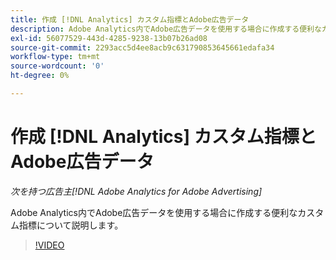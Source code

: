 ```yaml
---
title: 作成 [!DNL Analytics] カスタム指標とAdobe広告データ
description: Adobe Analytics内でAdobe広告データを使用する場合に作成する便利なカスタム指標について説明します。
exl-id: 56077529-443d-4285-9238-13b07b26ad08
source-git-commit: 2293acc5d4ee8acb9c631790853645661edafa34
workflow-type: tm+mt
source-wordcount: '0'
ht-degree: 0%

---
```


# 作成 [!DNL Analytics] カスタム指標とAdobe広告データ

*次を持つ広告主[!DNL Adobe Analytics for Adobe Advertising]*

Adobe Analytics内でAdobe広告データを使用する場合に作成する便利なカスタム指標について説明します。

>[!VIDEO](https://video.tv.adobe.com/v/33919)
